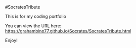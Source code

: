 #SocratesTribute

This is for my coding portfolio

You can view the URL here: https://grahambino77.github.io/Socrates/SocratesTribute.html

Enjoy!

